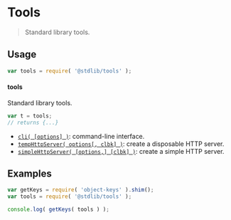 <!--

@license Apache-2.0

Copyright (c) 2018 The Stdlib Authors.

Licensed under the Apache License, Version 2.0 (the "License");
you may not use this file except in compliance with the License.
You may obtain a copy of the License at

   http://www.apache.org/licenses/LICENSE-2.0

Unless required by applicable law or agreed to in writing, software
distributed under the License is distributed on an "AS IS" BASIS,
WITHOUT WARRANTIES OR CONDITIONS OF ANY KIND, either express or implied.
See the License for the specific language governing permissions and
limitations under the License.

-->

# Tools

> Standard library tools.

<section class="usage">

## Usage

```javascript
var tools = require( '@stdlib/tools' );
```

#### tools

Standard library tools.

```javascript
var t = tools;
// returns {...}
```

<!-- <toc pattern="*"> -->

<div class="namespace-toc">

-   <span class="signature">[`cli( [options] )`][@stdlib/tools/cli]</span><span class="delimiter">: </span><span class="description">command-line interface.</span>
-   <span class="signature">[`tempHttpServer( options[, clbk] )`][@stdlib/tools/disposable-http-server]</span><span class="delimiter">: </span><span class="description">create a disposable HTTP server.</span>
-   <span class="signature">[`simpleHttpServer( [options,] [clbk] )`][@stdlib/tools/simple-http-server]</span><span class="delimiter">: </span><span class="description">create a simple HTTP server.</span>

</div>

<!-- </toc> -->

</section>

<!-- /.usage -->

<section class="examples">

## Examples

<!-- TODO: better examples -->

<!-- eslint no-undef: "error" -->

```javascript
var getKeys = require( 'object-keys' ).shim();
var tools = require( '@stdlib/tools' );

console.log( getKeys( tools ) );
```

</section>

<!-- /.examples -->

<section class="links">

<!-- <toc-links> -->

[@stdlib/tools/cli]: https://github.com/stdlib-js/stdlib

[@stdlib/tools/disposable-http-server]: https://github.com/stdlib-js/stdlib

[@stdlib/tools/simple-http-server]: https://github.com/stdlib-js/stdlib

<!-- </toc-links> -->

</section>

<!-- /.links -->
